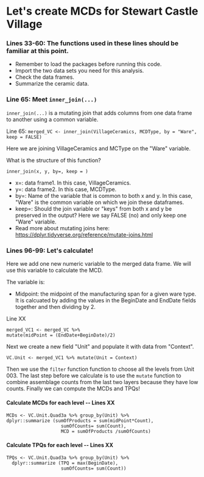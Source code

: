 # Let's create MCDs for Stewart Castle Village

### Lines 33-60: The functions used in these lines should be familiar at this point. 

* Remember to load the packages before running this code.
* Import the two data sets you need for this analysis.
*  Check the data frames.
*  Summarize the ceramic data. 

### Line 65: Meet ```inner_join(...)```

```inner_join(...)``` is a mutating join that adds columns from one data frame to another using a common variable.


Line 65: ```merged_VC <- inner_join(VillageCeramics, MCDType, by = "Ware", keep = FALSE)```

Here we are joining VillageCeramics and MCType on the "Ware" variable.

What is the structure of this function?

```inner_join(x, y, by=, keep = )```
* x=: data frame1. In this case, VillageCeramics.
* y=: data frame2. In this case, MCDType.
* by=: Name of the variable that is common to both x and y. In this case, "Ware" is the common variable on which we join these dataframes.
* keep=: Should the join variable or "keys" from both x and y be preserved in the output? Here we say FALSE (no) and only keep one "Ware" variable.
* Read more about mutating joins here: https://dplyr.tidyverse.org/reference/mutate-joins.html

### Lines 96-99: Let's calculate!

Here we add one new numeric variable to the merged data frame.  We will use this variable to calculate the MCD.

The variable is:
* Midpoint: the midpoint of the manufacturing span for a given ware type.  It is calcuated by adding the values in the BeginDate and EndDate fields together and then dividing by 2.

Line XX 
```
merged_VC1 <- merged_VC %>%
mutate(midPoint = (EndDate+BeginDate)/2)
 ```
 
Next we create a new field "Unit" and populate it with data from "Context".
```
VC.Unit <- merged_VC1 %>% mutate(Unit = Context)
```

Then we use the ```filter``` function function to choose all the levels from Unit 003. The last step before we calculate is to use the ```mutate``` function to combine assemblage counts from the last two layers because they have low counts.  Finally we can compute the MCDs and TPQs!

#### Calculate MCDs for each level -- Lines XX 
```
MCDs <- VC.Unit.Quad3a %>% group_by(Unit) %>% 
dplyr::summarize (sumOfProducts = sum(midPoint*Count),
                    sumOfCounts= sum(Count),
                    MCD = sumOfProducts /sumOfCounts)
  ```

#### Calculate TPQs for each level -- Lines XX 
```
TPQs <- VC.Unit.Quad3a %>% group_by(Unit) %>% 
  dplyr::summarize (TPQ = max(BeginDate),
                    sumOfCounts= sum(Count))
```

